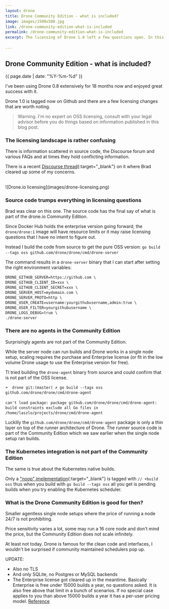 ```yaml
---
layout: drone
title: Drone Community Edition - what is included?
image: images/1500x500.jpg
link: /drone-community-edition-what-is-included
permalink: /drone-community-edition-what-is-included
excerpt: The licensing of Drone 1.0 left a few questions open. In this article I capture what I know about the Drone Community Edition and my experience building the opensource version.

---
```


## Drone Community Edition - what is included?

{{ page.date | date: "%Y-%m-%d" }}

I've been using Drone 0.8 extensively for 18 months now and enjoyed great success with it.

Drone 1.0 is tagged now on Github and there are a few licensing changes that are worth noting. 

>Warning. I'm no expert on OSS licensing, consult with your legal advisor before you do things based on information published in this blog post.

### The licensing landscape is rather confusing

There is information scattered in source code, the Discourse forum and various FAQs and at times they hold conflicting information. 

There is a recent [Discourse thread](https://discourse.drone.io/t/drone-community-edition/3938){:target="\_blank"} on it where Brad cleared up some of my concerns.

<br>
![Drone.io licensing](images/drone-licensing.png) 

### Source code trumps everything in licensing questions

Brad was clear on this one. The source code has the final say of what is part of the drone.io Community Edition.

Since Docker Hub holds the enterprise version going forward, the `drone/drone:1` image will have resource limits or it may raise licensing questions that I have no intent to figure out.

Instead I build the code from source to get the pure OSS version: `go build --tags oss github.com/drone/drone/cmd/drone-server`

The command results in a `drone-server` binary that I can start after setting the right environment variables:

```
DRONE_GITHUB_SERVER=https://github.com \
DRONE_GITHUB_CLIENT_ID=xxx \
DRONE_GITHUB_CLIENT_SECRET=xxx \
DRONE_SERVER_HOST=mydomain.com \
DRONE_SERVER_PROTO=http \
DRONE_USER_CREATE=username:yourgithubusername,admin:true \
DRONE_USER_FILTER=yourgithubusername \
DRONE_LOGS_DEBUG=true \
./drone-server
```

### There are no agents in the Community Edition

Surprisingly agents are not part of the Community Edition. 

While the server node can run builds and Drone works in a single node setup, scaling requires the purchase and Enterprise license (or fit in the low volume Drone usage to use the Enterprise version for free).


TI tried building the `drone-agent` binary from source and could confirm that is not part of the OSS license.

```
➜  drone git:(master) ✗ go build --tags oss github.com/drone/drone/cmd/drone-agent

can't load package: package github.com/drone/drone/cmd/drone-agent: build constraints exclude all Go files in /home/laszlo/projects/drone/cmd/drone-agent
```

Luckilly the `github.com/drone/drone/cmd/drone-agent` package is only a thin layer on top of the runner architecture of Drone. The runner source code is part of the Community Edition which we saw earlier when the single node setup ran builds.

### The Kubernetes integration is not part of the Community Edition

The same is true about the Kubernetes native builds. 

Only a ["noop" implementation](https://github.com/drone/drone/blob/master/scheduler/kube/kube_oss.go){:target="\_blank"} is tagged with `// +build oss` thus when you build with `go build --tags oss` all you get is pending builds when you try enabling the Kubernetes scheduler.

### What is the Drone Community Edition is good for then?

Smaller agentless single node setups where the price of running a node 24/7 is not prohibiting.

Price sensitivity varies a lot, some may run a 16 core node and don't mind the price, but the Community Edition does not scale infinitely.

At least not today. Drone is famous for the clean code and interfaces, I wouldn't be surprised if community maintained schedulers pop up.

UPDATE:
- Also no TLS
- And only SQLite, no Postgres or MySQL backends
- The Enterprise license got cleared up in the meantime. Basically Enterprise is free under 15000 builds a year, no questions asked. It is also free above that limit in a bunch of scenarios. If no special case applies to you than above 15000 builds a year it has a per-user pricing model. [Reference](https://discourse.drone.io/t/licensing-and-subscription-faq/3839)